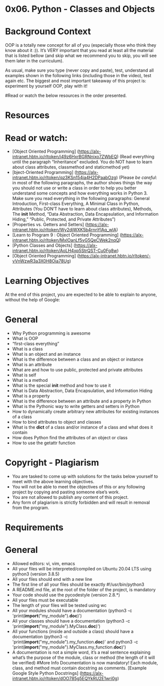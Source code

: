 # 0x06. Python - Classes and Objects

# Background Context
OOP is a totally new concept for all of you (especially those who think they know about it :)). It’s VERY important that you read at least all the material that is listed bellow (and skip what we recommend you to skip, you will see them later in the curriculum).

As usual, make sure you type (never copy and paste), test, understand all examples shown in the following links (including those in the video), test again etc. The biggest and most important takeaway of this project is: experiment by yourself OOP, play with it!

#Read or watch the below resources in the order presented.

# Resources
# Read or watch:
* [Object Oriented Programming] (https://alx-intranet.hbtn.io/rltoken/i49z6HxrBGRNnixo7ZWbEQ) (Read everything until the paragraph “Inheritance” excluded. You do NOT have to learn about class attributes, classmethod and staticmethod yet)
* [bject-Oriented Programming] (https://alx-intranet.hbtn.io/rltoken/qz3KSn154ia4H2DPaabOzg) (Please *be careful*: in most of the following paragraphs, the author shows things the way you should not use or write a class in order to help you better understand some concepts and how everything works in Python 3. Make sure you read everything in the following paragraphs: General Introduction, First-class Everything, A Minimal Class in Python, Attributes (You DON’T have to learn about class attributes), Methods, The __init__ Method, “Data Abstraction, Data Encapsulation, and Information Hiding,” “Public, Protected, and Private Attributes”)
* [Properties vs. Getters and Setters] (https://alx-intranet.hbtn.io/rltoken/Wy2djWXK5b4rnnYlAq_wlA)
* [Learn to Program 9 : Object Oriented Programming] (https://alx-intranet.hbtn.io/rltoken/MxIOanLf5vG5QeCWek2nqQ)
* [Python Classes and Objects] (https://alx-intranet.hbtn.io/rltoken/AoLH4xp5StrQST-Cu0Fg8w)
* [Object Oriented Programming] (https://alx-intranet.hbtn.io/rltoken/-vVnWzwR3a3X0H8Oia78Ug)

# Learning Objectives
At the end of this project, you are expected to be able to explain to anyone, without the help of Google:

# General
* Why Python programming is awesome
* What is OOP
* “first-class everything”
* What is a class
* What is an object and an instance
* What is the difference between a class and an object or instance
* What is an attribute
* What are and how to use public, protected and private attributes
* What is self
* What is a method
* What is the special __init__ method and how to use it
* What is Data Abstraction, Data Encapsulation, and Information Hiding
* What is a property
* What is the difference between an attribute and a property in Python
* What is the Pythonic way to write getters and setters in Python
* How to dynamically create arbitrary new attributes for existing instances of a class
* How to bind attributes to object and classes
* What is the __dict__ of a class and/or instance of a class and what does it contain
* How does Python find the attributes of an object or class
* How to use the getattr function

# Copyright - Plagiarism
* You are tasked to come up with solutions for the tasks below yourself to meet with the above learning objectives.
* You will not be able to meet the objectives of this or any following project by copying and pasting someone else’s work.
* You are not allowed to publish any content of this project.
* Any form of plagiarism is strictly forbidden and will result in removal from the program.
# Requirements
# General
* Allowed editors: vi, vim, emacs
* All your files will be interpreted/compiled on Ubuntu 20.04 LTS using python3 (version 3.8.5)
* All your files should end with a new line
* The first line of all your files should be exactly #!/usr/bin/python3
* A README.md file, at the root of the folder of the project, is mandatory
* Your code should use the pycodestyle (version 2.8.*)
* All your files must be executable
* The length of your files will be tested using wc
* All your modules should have a documentation (python3 -c 'print(__import__("my_module").__doc__)')
* All your classes should have a documentation (python3 -c 'print(__import__("my_module").MyClass.__doc__)')
* All your functions (inside and outside a class) should have a documentation (python3 -c 'print(__import__("my_module").my_function.__doc__)' and python3 -c 'print(__import__("my_module").MyClass.my_function.__doc__)')
* A documentation is not a simple word, it’s a real sentence explaining what’s the purpose of the module, class or method (the length of it will be verified)
#More Info
Documentation is now mandatory! Each module, class, and method must contain docstring as comments. [Example Google Style Python Docstrings] (https://alx-intranet.hbtn.io/rltoken/dOO785g5EQYkRU2E1wri0g)
